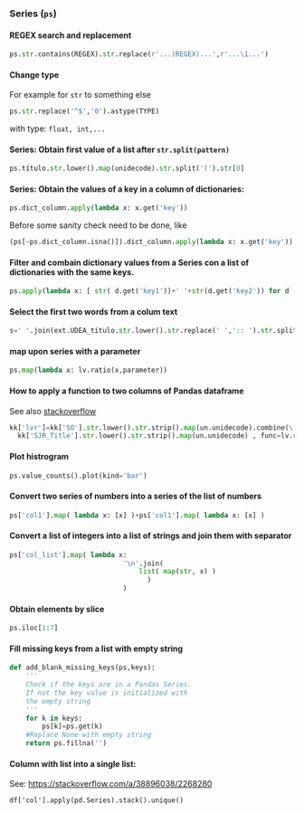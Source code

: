 ### Series (`ps`)
#### REGEX search and replacement
```python
ps.str.contains(REGEX).str.replace(r'...(REGEX)...',r'...\1...')
```

#### Change type
For example for `str` to something else

```python
ps.str.replace('^$','0').astype(TYPE)
```

with type: `float, int,...`

#### Series: Obtain first value of a list after `str.split(pattern)`
```python
ps.título.str.lower().map(unidecode).str.split('(').str[0]
```

#### Series: Obtain the values of a key in a column of dictionaries:
```python
ps.dict_column.apply(lambda x: x.get('key'))
```
Before some sanity check need to be done, like
```python
(ps[~ps.dict_column.isna()]).dict_column.apply(lambda x: x.get('key'))
```
#### Filter and combain dictionary values from a Series con a list of dictionaries with the same keys.
```python
ps.apply(lambda x: [ str( d.get('key1'))+' '+str(d.get('key2')) for d  in x] )
```

#### Select the first two words from a colum text
```python
s=' '.join(ext.UDEA_título.str.lower().str.replace(' ',':: ').str.split('::').str[:2].loc[i])
```
#### map  upon series with a parameter
```python
ps.map(lambda x: lv.ratio(x,parameter))
```
#### How to apply a function to two columns of Pandas dataframe
See also [stackoverflow](http://stackoverflow.com/questions/13331698/how-to-apply-a-function-to-two-columns-of-pandas-dataframe)
```python
kk['lvr']=kk['SO'].str.lower().str.strip().map(un.unidecode).combine(\
  kk['SJR_Title'].str.lower().str.strip().map(un.unidecode) , func=lv.ratio)
```
#### Plot histrogram
```python
ps.value_counts().plot(kind='bar')
```

#### Convert two series of numbers into a series of the list of numbers
```python
ps['col1'].map( lambda x: [x] )+ps['col1'].map( lambda x: [x] )
```

#### Convert a list of integers into a list of strings and join them with separator
```python
ps['col_list'].map( lambda x: 
                            '\n'.join(  
                                list( map(str, x) ) 
                                  ) 
                            )
```
#### Obtain elements by slice
```python
ps.iloc[1:7]
```

#### Fill missing keys from a list with empty string
```python
def add_blank_missing_keys(ps,keys):
    '''
    Check if the keys are in a Pandas Series.
    If not the key value is initialized with
    the empty string
    '''
    for k in keys:
        ps[k]=ps.get(k)
    #Replace None with empty string
    return ps.fillna('')    
```

#### Column with list into a single list:
See: https://stackoverflow.com/a/38896038/2268280
```
df['col'].apply(pd.Series).stack().unique()
```
